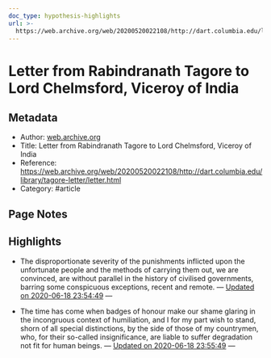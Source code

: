 ```yaml
---
doc_type: hypothesis-highlights
url: >-
  https://web.archive.org/web/20200520022108/http://dart.columbia.edu/library/tagore-letter/letter.html
---
```

# Letter from Rabindranath Tagore to Lord Chelmsford, Viceroy of India

## Metadata
- Author: [web.archive.org]()
- Title: Letter from Rabindranath Tagore to Lord Chelmsford, Viceroy of India
- Reference: https://web.archive.org/web/20200520022108/http://dart.columbia.edu/library/tagore-letter/letter.html
- Category: #article

## Page Notes


## Highlights
- The disproportionate severity of the punishments inflicted upon the unfortunate people and the methods of carrying them out, we are convinced, are without parallel in the history of civilised governments, barring some conspicuous exceptions, recent and remote. — [Updated on 2020-06-18 23:54:49](https://hyp.is/qKdQdrFzEeqmjtMBMZaFUw/web.archive.org/web/20200520022108/http://dart.columbia.edu/library/tagore-letter/letter.html)  — 

- The time has come when badges of honour make our shame glaring in the incongruous context of humiliation, and I for my part wish to stand, shorn of all special distinctions, by the side of those of my countrymen, who, for their so-called insignificance, are liable to suffer degradation not fit for human beings. — [Updated on 2020-06-18 23:55:49](https://hyp.is/zHQGjrFzEeqO5BudF4UjMg/web.archive.org/web/20200520022108/http://dart.columbia.edu/library/tagore-letter/letter.html)  — 

